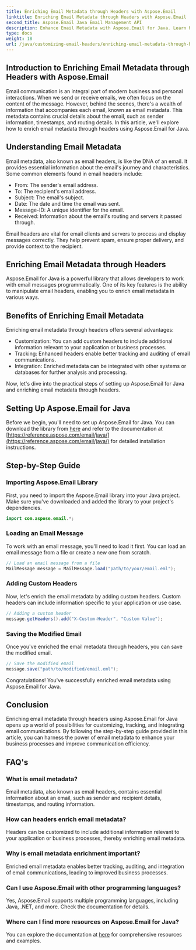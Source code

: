 ```yaml
---
title: Enriching Email Metadata through Headers with Aspose.Email
linktitle: Enriching Email Metadata through Headers with Aspose.Email
second_title: Aspose.Email Java Email Management API
description: Enhance Email Metadata with Aspose.Email for Java. Learn how to enrich email headers for improved tracking and customization with Aspose.Email.
type: docs
weight: 18
url: /java/customizing-email-headers/enriching-email-metadata-through-headers/
---
```


## Introduction to Enriching Email Metadata through Headers with Aspose.Email

Email communication is an integral part of modern business and personal interactions. When we send or receive emails, we often focus on the content of the message. However, behind the scenes, there's a wealth of information that accompanies each email, known as email metadata. This metadata contains crucial details about the email, such as sender information, timestamps, and routing details. In this article, we'll explore how to enrich email metadata through headers using Aspose.Email for Java.

## Understanding Email Metadata

Email metadata, also known as email headers, is like the DNA of an email. It provides essential information about the email's journey and characteristics. Some common elements found in email headers include:

- From: The sender's email address.
- To: The recipient's email address.
- Subject: The email's subject.
- Date: The date and time the email was sent.
- Message-ID: A unique identifier for the email.
- Received: Information about the email's routing and servers it passed through.

Email headers are vital for email clients and servers to process and display messages correctly. They help prevent spam, ensure proper delivery, and provide context to the recipient.

## Enriching Email Metadata through Headers

Aspose.Email for Java is a powerful library that allows developers to work with email messages programmatically. One of its key features is the ability to manipulate email headers, enabling you to enrich email metadata in various ways.

## Benefits of Enriching Email Metadata

Enriching email metadata through headers offers several advantages:

- Customization: You can add custom headers to include additional information relevant to your application or business processes.
- Tracking: Enhanced headers enable better tracking and auditing of email communications.
- Integration: Enriched metadata can be integrated with other systems or databases for further analysis and processing.

Now, let's dive into the practical steps of setting up Aspose.Email for Java and enriching email metadata through headers.

## Setting Up Aspose.Email for Java

Before we begin, you'll need to set up Aspose.Email for Java. You can download the library from [here](https://releases.aspose.com/email/java/) and refer to the documentation at [https://reference.aspose.com/email/java/](https://reference.aspose.com/email/java/) for detailed installation instructions.

## Step-by-Step Guide

### Importing Aspose.Email Library

First, you need to import the Aspose.Email library into your Java project. Make sure you've downloaded and added the library to your project's dependencies.

```java
import com.aspose.email.*;
```

### Loading an Email Message

To work with an email message, you'll need to load it first. You can load an email message from a file or create a new one from scratch.

```java
// Load an email message from a file
MailMessage message = MailMessage.load("path/to/your/email.eml");
```

### Adding Custom Headers

Now, let's enrich the email metadata by adding custom headers. Custom headers can include information specific to your application or use case.

```java
// Adding a custom header
message.getHeaders().add("X-Custom-Header", "Custom Value");
```

### Saving the Modified Email

Once you've enriched the email metadata through headers, you can save the modified email.

```java
// Save the modified email
message.save("path/to/modified/email.eml");
```

Congratulations! You've successfully enriched email metadata using Aspose.Email for Java.

## Conclusion

Enriching email metadata through headers using Aspose.Email for Java opens up a world of possibilities for customizing, tracking, and integrating email communications. By following the step-by-step guide provided in this article, you can harness the power of email metadata to enhance your business processes and improve communication efficiency.

## FAQ's

### What is email metadata?

Email metadata, also known as email headers, contains essential information about an email, such as sender and recipient details, timestamps, and routing information.

### How can headers enrich email metadata?

Headers can be customized to include additional information relevant to your application or business processes, thereby enriching email metadata.

### Why is email metadata enrichment important?

Enriched email metadata enables better tracking, auditing, and integration of email communications, leading to improved business processes.

### Can I use Aspose.Email with other programming languages?

Yes, Aspose.Email supports multiple programming languages, including Java, .NET, and more. Check the documentation for details.

### Where can I find more resources on Aspose.Email for Java?

You can explore the documentation at [here](https://reference.aspose.com/email/java/) for comprehensive resources and examples.
